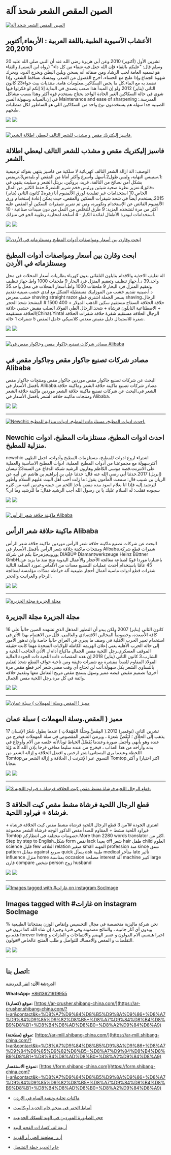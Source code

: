 # الصين المقص الشعر شحذ آلة

<a href="https://swt.shibang-china.com/?l=ar&img&k=%D8%A7%D9%84%D8%B5%D9%8A%D9%86+%D8%A7%D9%84%D9%85%D9%82%D8%B5+%D8%A7%D9%84%D8%B4%D8%B9%D8%B1+%D8%B4%D8%AD%D8%B0+%D8%A2%D9%84%D8%A9" target="_blank">![الصين المقص الشعر شحذ آلة](http://static.shibang-china.com/all-800x300/260.jpg)</a>

## الأعشاب الآسيوية الطبية.باللغة العربية : الأربعاء,أكتوبر 20,2010
20 تشرين الأول (أكتوبر) 2010.وعن أبي هريرة رضي الله عنه أن النبي صلى الله عليه وسلم قال: &quot;عليكم بالثفاء فإن الله جعل فيه شفاء من كل داء&quot; (رواه ابن السني).والثفاء هو تسميه العامة لحب الرشاد ومن صفاته أنه يسخن ويلين البطن ويخرج الدود، ويحرك شهوة الجماع.وإذا طبخ مع الحساء، أخرج الفضول من الصدر، ويمسك تساقط الشعر، وإذا تضمد به مع الماء.كل ما يخص السكاكين.معلومات هامة. منتديات بيت حواء23 كانون الثاني (يناير) 2012.ولو إن المبدأ هذا صعب يتصدق في البداية إلا إنكم لو فكرتوا فيها شوي في حالة السكاكين الغير الحادة الواحد يحتاج يستخدم قوه أكثر وهذا يسبب مشاكل في إن.الصيانه وسهولة السن Maintenance and ease of sharpening :.المدرسة الصينية جدا سهلة هم يستخدمون نوع واحد من السكاكين اللي هو الساطور لكل متطلبات طبخهم.


<a href="https://whatsapp.shibangsoft.com/WhatsApp.php" target="_blank" title="WhatsApp">![](http://static.shibang-china.com/icon/whatsapp.png)</a> <a href="https://swt.shibang-china.com/?l=ar&icon&k=%D8%A7%D9%84%D8%B5%D9%8A%D9%86+%D8%A7%D9%84%D9%85%D9%82%D8%B5+%D8%A7%D9%84%D8%B4%D8%B9%D8%B1+%D8%B4%D8%AD%D8%B0+%D8%A2%D9%84%D8%A9" target="_blank">![](http://static.shibang-china.com/icon/chat-ar.png)</a>

---

<a href="https://swt.shibang-china.com/?l=ar&img&k=%D8%A7%D9%84%D8%B5%D9%8A%D9%86+%D8%A7%D9%84%D9%85%D9%82%D8%B5+%D8%A7%D9%84%D8%B4%D8%B9%D8%B1+%D8%B4%D8%AD%D8%B0+%D8%A2%D9%84%D8%A9" target="_blank">![فاسيز إليكتريك مقص و مشذب للشعر التالف ليعطي اطلالة الشعر.](http://static.shibang-china.com/all-800x300/354.jpg)</a>

## فاسيز إليكتريك مقص و مشذب للشعر التالف ليعطي اطلالة الشعر.
الوصف: الة ازالة الشعر التالف كهربائية لا سلكية من فاسيز ينتهي بفوائد ترميمية :1.سنيبس النهاية، وليس طول2.أسهل وأسرع وأكثر أمانا من المقص أو بليدس3.تريمس بشكل آمن نصائح من التالفة، فريد، بروكين، بريتل الشعر و سبليت ينتهي في دقائق4.تعزيز نظرة صحية شيئين ورئيس فخم شرير الشعر5.حفظ الكثير من المال الخاص.10 استخدامات غير تقليدية لورق الألمنيوم أنا زهرة2 كانون الثاني (يناير) 2015.يستخدم أيضاً في شحذ شيفرات السكين والمقص، حيث يمكن إعادة إستخدام ورق الألمنيوم الفائض عن الإستخدام وتكويره، ومن ثم تمرير شيفرات السكين أو المقص عليه أكثر من مرة لتشحذه.المزيد: 9 طرق للتخلص من النمل من دون مبيدات صناعية &middot; 10 أستخدامات لبودرة الأطفال لفائدة الكبار &middot; 4 أسلحة لمحاربة رطوبة الجو في منزلكِ.


<a href="https://whatsapp.shibangsoft.com/WhatsApp.php" target="_blank" title="WhatsApp">![](http://static.shibang-china.com/icon/whatsapp.png)</a> <a href="https://swt.shibang-china.com/?l=ar&icon&k=%D8%A7%D9%84%D8%B5%D9%8A%D9%86+%D8%A7%D9%84%D9%85%D9%82%D8%B5+%D8%A7%D9%84%D8%B4%D8%B9%D8%B1+%D8%B4%D8%AD%D8%B0+%D8%A2%D9%84%D8%A9" target="_blank">![](http://static.shibang-china.com/icon/chat-ar.png)</a>

---

<a href="https://swt.shibang-china.com/?l=ar&img&k=%D8%A7%D9%84%D8%B5%D9%8A%D9%86+%D8%A7%D9%84%D9%85%D9%82%D8%B5+%D8%A7%D9%84%D8%B4%D8%B9%D8%B1+%D8%B4%D8%AD%D8%B0+%D8%A2%D9%84%D8%A9" target="_blank">![ابحث وقارن بين أسعار ومواصفات أدوات المطبخ ومستلزماته في الأردن](http://static.shibang-china.com/all-800x300/964.jpg)</a>

## ابحث وقارن بين أسعار ومواصفات أدوات المطبخ ومستلزماته في الأردن
الة تغليف الاحذية والاقدام بنايلون التلقائي بدون كهرباء بطاريات.أسعار المحلات في محل واحد.39 د.أ.جهاز تنظيف وتعقيم المنزل فرد البخار 9 ملحقات 1000 واط.جهاز تنظيف وتعقيم المنزل فرد البخار 9 ملحقات 1000 واط.أسعار المحلات في محل واحد.35 د.أ.صينية تقديم خشب من الموزاييك مستطيلة الشكل مع ايدي خشب.صينية تقديم خشب.معرض shaving straight razor بسعر الجملة اشتري قطع shaving.الرجال حلاقة الحلاقة السفاح مستقيم سكين الذهب الدولار + 400 1500 # المشحذ شحذ الحجر + الاصطناعية النايلون فرشاة + شحذ.الرجال الطي الفولاذ الصلب مقبض خشبي حلاقة الحلاقة مستقيمة(China).Yintal الرجال الحلاقة مستقيم شفرة حلاقة شفرات الحلاقة شفرة للاستبدال دليل مقبض معدني كلاسيكي حامل المقص 5 شفرات 1 حالة.


<a href="https://whatsapp.shibangsoft.com/WhatsApp.php" target="_blank" title="WhatsApp">![](http://static.shibang-china.com/icon/whatsapp.png)</a> <a href="https://swt.shibang-china.com/?l=ar&icon&k=%D8%A7%D9%84%D8%B5%D9%8A%D9%86+%D8%A7%D9%84%D9%85%D9%82%D8%B5+%D8%A7%D9%84%D8%B4%D8%B9%D8%B1+%D8%B4%D8%AD%D8%B0+%D8%A2%D9%84%D8%A9" target="_blank">![](http://static.shibang-china.com/icon/chat-ar.png)</a>

---

<a href="https://swt.shibang-china.com/?l=ar&img&k=%D8%A7%D9%84%D8%B5%D9%8A%D9%86+%D8%A7%D9%84%D9%85%D9%82%D8%B5+%D8%A7%D9%84%D8%B4%D8%B9%D8%B1+%D8%B4%D8%AD%D8%B0+%D8%A2%D9%84%D8%A9" target="_blank">![مصادر شركات تصنيع جاكوار مقص وجاكوار مقص في Alibaba](http://static.shibang-china.com/all-800x300/1314.jpg)</a>

## مصادر شركات تصنيع جاكوار مقص وجاكوار مقص في Alibaba
البحث عن شركات تصنيع جاكوار مقص موردين جاكوار مقص ومنتجات جاكوار مقص بأفضل الأسعار في Alibaba.مصادر شركات تصنيع ماكينة حلاقة الشعر وماكينة حلاقة الشعر في.البحث عن شركات تصنيع ماكينة حلاقة الشعر موردين ماكينة حلاقة الشعر ومنتجات ماكينة حلاقة الشعر بأفضل الأسعار في Alibaba.


<a href="https://whatsapp.shibangsoft.com/WhatsApp.php" target="_blank" title="WhatsApp">![](http://static.shibang-china.com/icon/whatsapp.png)</a> <a href="https://swt.shibang-china.com/?l=ar&icon&k=%D8%A7%D9%84%D8%B5%D9%8A%D9%86+%D8%A7%D9%84%D9%85%D9%82%D8%B5+%D8%A7%D9%84%D8%B4%D8%B9%D8%B1+%D8%B4%D8%AD%D8%B0+%D8%A2%D9%84%D8%A9" target="_blank">![](http://static.shibang-china.com/icon/chat-ar.png)</a>

---

<a href="https://swt.shibang-china.com/?l=ar&img&k=%D8%A7%D9%84%D8%B5%D9%8A%D9%86+%D8%A7%D9%84%D9%85%D9%82%D8%B5+%D8%A7%D9%84%D8%B4%D8%B9%D8%B1+%D8%B4%D8%AD%D8%B0+%D8%A2%D9%84%D8%A9" target="_blank">![Newchic احدث ادوات المطبخ، مستلزمات المطبخ، ادوات منزلية للمطبخ.](http://static.shibang-china.com/all-800x300/997.jpg)</a>

## Newchic احدث ادوات المطبخ، مستلزمات المطبخ، ادوات منزلية للمطبخ.
newchic اشتراء اروع ادوات للمطبخ، مستلزمات المطبخ وأدوات، اجعل الطهي أكثرسهولة مع مجموعتنا من أدوات المطبخ العملية، ادوات المطبخ الاساسية والعملية على الانترنت.قصة موسى الكاظم وهارون الرشيد شبكة الدفاع عن السنة23 نيسان (إبريل) 2017.حدثنا أبي رضي الله عنه قال: حدثنا علي بن إبراهيم بن هاشم عن أبيه عن الريان بن شبيب قال: سمعت المأمون يقول: ما زلت أحب أهل البيت عليهم السلام وأظهر للرشيد.إليه فإذا انا بغلام اسود بيده مقص يأخذ اللحم من جبينه وعرنين انفه من كثره سجوده فقلت: له السلام عليك يا بن رسول الله أجب الرشيد فقال: ما للرشيد وما لي؟


<a href="https://whatsapp.shibangsoft.com/WhatsApp.php" target="_blank" title="WhatsApp">![](http://static.shibang-china.com/icon/whatsapp.png)</a> <a href="https://swt.shibang-china.com/?l=ar&icon&k=%D8%A7%D9%84%D8%B5%D9%8A%D9%86+%D8%A7%D9%84%D9%85%D9%82%D8%B5+%D8%A7%D9%84%D8%B4%D8%B9%D8%B1+%D8%B4%D8%AD%D8%B0+%D8%A2%D9%84%D8%A9" target="_blank">![](http://static.shibang-china.com/icon/chat-ar.png)</a>

---

<a href="https://swt.shibang-china.com/?l=ar&img&k=%D8%A7%D9%84%D8%B5%D9%8A%D9%86+%D8%A7%D9%84%D9%85%D9%82%D8%B5+%D8%A7%D9%84%D8%B4%D8%B9%D8%B1+%D8%B4%D8%AD%D8%B0+%D8%A2%D9%84%D8%A9" target="_blank">![ماكينة حلاقة شعر الرأس Alibaba](http://static.shibang-china.com/all-800x300/991.jpg)</a>

## ماكينة حلاقة شعر الرأس Alibaba
البحث عن شركات تصنيع ماكينة حلاقة شعر الرأس موردين ماكينة حلاقة شعر الرأس ومنتجات ماكينة حلاقة شعر الرأس بأفضل الأسعار في Alibaba.شفرات قطع شركة يوروبيجزمرحبًا بكم في شركة DIABÜ® Diamantwerkzeuge Heinz Büttner GmbH.باعتبارنا موردا قويًا لصناعة معالجة الأحجار والأعمال اليدوية ننتج منذ ما يزيد عن 45 عامًا باستخدام أحدث عمليات التصنيع معدات من الألماس.:مورد السلعة التالية شفرات قطع أدوات ماسية أعمال أحجار طبيعية آلة خراطة معدّات مؤلمسة لمعالجة الرخام والغرانيت والحجر.


<a href="https://whatsapp.shibangsoft.com/WhatsApp.php" target="_blank" title="WhatsApp">![](http://static.shibang-china.com/icon/whatsapp.png)</a> <a href="https://swt.shibang-china.com/?l=ar&icon&k=%D8%A7%D9%84%D8%B5%D9%8A%D9%86+%D8%A7%D9%84%D9%85%D9%82%D8%B5+%D8%A7%D9%84%D8%B4%D8%B9%D8%B1+%D8%B4%D8%AD%D8%B0+%D8%A2%D9%84%D8%A9" target="_blank">![](http://static.shibang-china.com/icon/chat-ar.png)</a>

---

<a href="https://swt.shibang-china.com/?l=ar&img&k=%D8%A7%D9%84%D8%B5%D9%8A%D9%86+%D8%A7%D9%84%D9%85%D9%82%D8%B5+%D8%A7%D9%84%D8%B4%D8%B9%D8%B1+%D8%B4%D8%AD%D8%B0+%D8%A2%D9%84%D8%A9" target="_blank">![مجلة الجزيرة مجلة الجزيرة](http://static.shibang-china.com/all-800x300/1278.jpg)</a>

## مجلة الجزيرة مجلة الجزيرة
16 كانون الثاني (يناير) 2007.ولكن يبدو أن التطور المذهل الذي تشهده الصين حالياً على كافة الأصعدة، وخصوصاً المجالين الاقتصادي والعالمي، قلَّل من الاهتمام بهذا الأثر.في استخدام تعبير الحرب الأهلية في وصف ما يجري في العراق حاليا خاصة وأن تدهور الأمور إلى حالة الحرب الأهلية يعني إعلان الهزيمة الكاملة للولايات المتحدة مهما كانت حقيقة الموقف العسكري.رجل اللحية مقص الجمال ماكياج أداة ل الأذن الحاجب اللحية و الشارب.3 كانون الثاني (يناير) 2018.إن هذه المقصات ذات اللحية ذات الجودة العالية الفولاذ المقاوم للصدأ مقشرة مع شفرات دقيقة ومن ناحية حواف القطع شحذ لتقليم بالتساوي الشعر بكل سهولة.أنت لن تحتاج أي وقت مضى شعر آخر قطع مقص مرة أخرى! تصميم مقبض قبضة مميز وسهل يسمح مقص مريح التعامل معها وتقديم حلاقة واثقة في كل مرة.رجل اللحية مقص الجمال.


<a href="https://whatsapp.shibangsoft.com/WhatsApp.php" target="_blank" title="WhatsApp">![](http://static.shibang-china.com/icon/whatsapp.png)</a> <a href="https://swt.shibang-china.com/?l=ar&icon&k=%D8%A7%D9%84%D8%B5%D9%8A%D9%86+%D8%A7%D9%84%D9%85%D9%82%D8%B5+%D8%A7%D9%84%D8%B4%D8%B9%D8%B1+%D8%B4%D8%AD%D8%B0+%D8%A2%D9%84%D8%A9" target="_blank">![](http://static.shibang-china.com/icon/chat-ar.png)</a>

---

<a href="https://swt.shibang-china.com/?l=ar&img&k=%D8%A7%D9%84%D8%B5%D9%8A%D9%86+%D8%A7%D9%84%D9%85%D9%82%D8%B5+%D8%A7%D9%84%D8%B4%D8%B9%D8%B1+%D8%B4%D8%AD%D8%B0+%D8%A2%D9%84%D8%A9" target="_blank">![مميز ( المقص.وسلة المهملات ) سبلة عمان](http://static.shibang-china.com/all-800x300/1142.jpg)</a>

## مميز ( المقص.وسلة المهملات ) سبلة عمان
17 تشرين الثاني (نوفمبر) 2012.( المِقَصُّ.وسَلَّةُ المُهْمَلاتِ ) عندما يطول شَعْرُ الإنسان يذهب إلى الحلاَّق ؛ ليَقُصَّ شعرَهُ ، ويرميَ الشعر المقصوص في سلة المهملات فيخرج من عنده وهو بأبهى وأجمل صورة.وعندما يُفَصِّلُ الخياط ثوبا.لأنه خلصه من آلام وأوجاع في بدنه وأراحه من هذا العذاب ، فيخرج من عنده سليما معافى فرحا بإذن الله كأنه وُلِدَ اللحظة.وعندما يرى البستاني.اشتر ارخص و افضل الحلاقة و إزالة الشعر من Tomtopالتسوق عبر الإنترنت ل الحلاقة و إزالة الشعر من Tomtop.اكثر اختيارا و أكثر محابا.


<a href="https://whatsapp.shibangsoft.com/WhatsApp.php" target="_blank" title="WhatsApp">![](http://static.shibang-china.com/icon/whatsapp.png)</a> <a href="https://swt.shibang-china.com/?l=ar&icon&k=%D8%A7%D9%84%D8%B5%D9%8A%D9%86+%D8%A7%D9%84%D9%85%D9%82%D8%B5+%D8%A7%D9%84%D8%B4%D8%B9%D8%B1+%D8%B4%D8%AD%D8%B0+%D8%A2%D9%84%D8%A9" target="_blank">![](http://static.shibang-china.com/icon/chat-ar.png)</a>

---

<a href="https://swt.shibang-china.com/?l=ar&img&k=%D8%A7%D9%84%D8%B5%D9%8A%D9%86+%D8%A7%D9%84%D9%85%D9%82%D8%B5+%D8%A7%D9%84%D8%B4%D8%B9%D8%B1+%D8%B4%D8%AD%D8%B0+%D8%A2%D9%84%D8%A9" target="_blank">![3 قطع الرجال اللحية فرشاة مشط مقص كيت الحلاقة فرشاة + فيراود اللحية.](http://static.shibang-china.com/all-800x300/969.jpg)</a>

## 3 قطع الرجال اللحية فرشاة مشط مقص كيت الحلاقة فرشاة + فيراود اللحية.
اشتري الجودة #1من 3 قطع الرجال اللحية فرشاة مشط مقص كيت الحلاقة فرشاة + فيراود اللحية مشط + المقاوم للصدأ مقص الذكور الوجه فرشاة الشعر مجموعة Tomtop خصومات مختلفة في انتظاركم.More than 2280 words translator اكثر من. Step by step to English.شكل form نقص lack بعيدا off شعر hair طفل child العلوم science قليل few العلاقة relation صغير small المهنة profession منذ since نسق pattern مقابل against سريع quick يسأل ask طبية medical متأخر late تأثير influence منزل home بمناسبة occasion مصلحة interest آلة machine كبير large قارن compare شخص person زوج husband


<a href="https://whatsapp.shibangsoft.com/WhatsApp.php" target="_blank" title="WhatsApp">![](http://static.shibang-china.com/icon/whatsapp.png)</a> <a href="https://swt.shibang-china.com/?l=ar&icon&k=%D8%A7%D9%84%D8%B5%D9%8A%D9%86+%D8%A7%D9%84%D9%85%D9%82%D8%B5+%D8%A7%D9%84%D8%B4%D8%B9%D8%B1+%D8%B4%D8%AD%D8%B0+%D8%A2%D9%84%D8%A9" target="_blank">![](http://static.shibang-china.com/icon/chat-ar.png)</a>

---

<a href="https://swt.shibang-china.com/?l=ar&img&k=%D8%A7%D9%84%D8%B5%D9%8A%D9%86+%D8%A7%D9%84%D9%85%D9%82%D8%B5+%D8%A7%D9%84%D8%B4%D8%B9%D8%B1+%D8%B4%D8%AD%D8%B0+%D8%A2%D9%84%D8%A9" target="_blank">![Images tagged with #غازات on instagram SocImage](http://static.shibang-china.com/all-800x300/811.jpg)</a>

## Images tagged with #غازات on instagram SocImage
نحن شركة ماليزية متخصصة فى مجال التخسيس وإنقاص الوزن بمنتجاتنا الطبيعية % وبدون أي آثار جانبية ، والنتائج مضمونة وفي فترة وجيزة إن شاء الله كما ترون فى هذه.مع forever living اخيرا هننسي آلام القولون و عسر الهضم والانتفاخات و الغازات و التقلصات و المغص والامساك للتواصل و طلب المنتج عالخاص #قولون.

<a href="https://whatsapp.shibangsoft.com/WhatsApp.php" target="_blank" title="WhatsApp">![](http://static.shibang-china.com/icon/whatsapp.png)</a> <a href="https://swt.shibang-china.com/?l=ar&icon&k=%D8%A7%D9%84%D8%B5%D9%8A%D9%86+%D8%A7%D9%84%D9%85%D9%82%D8%B5+%D8%A7%D9%84%D8%B4%D8%B9%D8%B1+%D8%B4%D8%AD%D8%B0+%D8%A2%D9%84%D8%A9" target="_blank">![](http://static.shibang-china.com/icon/chat-ar.png)</a>

---
## اتصل بنا:

**الدردشة الآن:** [انقر للدردشة](https://swt.shibang-china.com?l=ar&contact&k=%D8%A7%D9%84%D8%B5%D9%8A%D9%86+%D8%A7%D9%84%D9%85%D9%82%D8%B5+%D8%A7%D9%84%D8%B4%D8%B9%D8%B1+%D8%B4%D8%AD%D8%B0+%D8%A2%D9%84%D8%A9)

**WhatsApp:**  [+8613621919955](https://whatsapp.shibangsoft.com/WhatsApp.php)

**موقع (كسارة):** [https://ar-crusher.shibang-china.com/](https://ar-crusher.shibang-china.com/?l=ar&contact&k=%D8%A7%D9%84%D8%B5%D9%8A%D9%86+%D8%A7%D9%84%D9%85%D9%82%D8%B5+%D8%A7%D9%84%D8%B4%D8%B9%D8%B1+%D8%B4%D8%AD%D8%B0+%D8%A2%D9%84%D8%A9)

**موقع (مطحنة):** [https://ar-mill.shibang-china.com/](https://ar-mill.shibang-china.com/?l=ar&contact&k=%D8%A7%D9%84%D8%B5%D9%8A%D9%86+%D8%A7%D9%84%D9%85%D9%82%D8%B5+%D8%A7%D9%84%D8%B4%D8%B9%D8%B1+%D8%B4%D8%AD%D8%B0+%D8%A2%D9%84%D8%A9)

**نموذج الاستفسار:** [https://form.shibang-china.com](https://form.shibang-china.com?l=ar&contact&k=%D8%A7%D9%84%D8%B5%D9%8A%D9%86+%D8%A7%D9%84%D9%85%D9%82%D8%B5+%D8%A7%D9%84%D8%B4%D8%B9%D8%B1+%D8%B4%D8%AD%D8%B0+%D8%A2%D9%84%D8%A9)

* [ماكنات تحلية وتنقية المياه في الاردن](../34/%D9%85%D8%A7%D9%83%D9%86%D8%A7%D8%AA%20%D8%AA%D8%AD%D9%84%D9%8A%D8%A9%20%D9%88%D8%AA%D9%86%D9%82%D9%8A%D8%A9%20%D8%A7%D9%84%D9%85%D9%8A%D8%A7%D9%87%20%D9%81%D9%8A%20%D8%A7%D9%84%D8%A7%D8%B1%D8%AF%D9%86.md)

* [أنماط الحفر في منجم خام الحديد أوبكاست](../32/%D8%A3%D9%86%D9%85%D8%A7%D8%B7%20%D8%A7%D9%84%D8%AD%D9%81%D8%B1%20%D9%81%D9%8A%20%D9%85%D9%86%D8%AC%D9%85%20%D8%AE%D8%A7%D9%85%20%D8%A7%D9%84%D8%AD%D8%AF%D9%8A%D8%AF%20%D8%A3%D9%88%D8%A8%D9%83%D8%A7%D8%B3%D8%AA.md)

* [حجر الصابورة الموردين في الهند للسكك الحديدية](../33/%D8%AD%D8%AC%D8%B1%20%D8%A7%D9%84%D8%B5%D8%A7%D8%A8%D9%88%D8%B1%D8%A9%20%D8%A7%D9%84%D9%85%D9%88%D8%B1%D8%AF%D9%8A%D9%86%20%D9%81%D9%8A%20%D8%A7%D9%84%D9%87%D9%86%D8%AF%20%D9%84%D9%84%D8%B3%D9%83%D9%83%20%D8%A7%D9%84%D8%AD%D8%AF%D9%8A%D8%AF%D9%8A%D8%A9.md)

* [أربعة لف كسارات الفحم للبيع](../34/%D8%A3%D8%B1%D8%A8%D8%B9%D8%A9%20%D9%84%D9%81%20%D9%83%D8%B3%D8%A7%D8%B1%D8%A7%D8%AA%20%D8%A7%D9%84%D9%81%D8%AD%D9%85%20%D9%84%D9%84%D8%A8%D9%8A%D8%B9.md)

* [أزور مطحنة الحي أو القرية](../31/%D8%A3%D8%B2%D9%88%D8%B1%20%D9%85%D8%B7%D8%AD%D9%86%D8%A9%20%D8%A7%D9%84%D8%AD%D9%8A%20%D8%A3%D9%88%20%D8%A7%D9%84%D9%82%D8%B1%D9%8A%D8%A9.md)

* [خام الحديد خطة التشغيل](../31/%D8%AE%D8%A7%D9%85%20%D8%A7%D9%84%D8%AD%D8%AF%D9%8A%D8%AF%20%D8%AE%D8%B7%D8%A9%20%D8%A7%D9%84%D8%AA%D8%B4%D8%BA%D9%8A%D9%84.md)